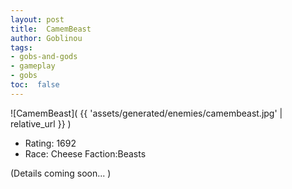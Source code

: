 ```yaml
---
layout: post
title:  CamemBeast
author: Goblinou
tags:
- gobs-and-gods
- gameplay
- gobs
toc:  false
---
```


![CamemBeast]( {{ 'assets/generated/enemies/camembeast.jpg' | relative_url }} )
- Rating: 1692
- Race: Cheese  Faction:Beasts

(Details coming soon... )
